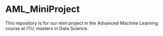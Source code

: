 # AML_MiniProject
This repository is for our mini project in the Advanced Machine Learning course at ITU, masters in Data Science.
